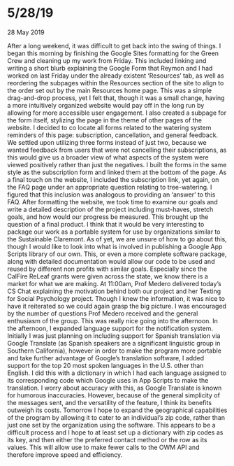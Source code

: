 5/28/19
================

<p class="meta">28 May 2019</p>

After a long weekend, it was difficult to get back into the swing of things. I began this morning by finishing the Google Sites formatting for the Green Crew and cleaning up my work from Friday. This included linking and writing a short blurb explaining the Google Form that Reymon and I had worked on last Friday under the already existent ‘Resources’ tab, as well as reordering the subpages within the Resources section of the site to align to the order set out by the main Resources home page. This was a simple drag-and-drop process, yet I felt that, though it was a small change, having a more intuitively organized website would pay off in the long run by allowing for more accessible user engagement. I also created a subpage for the form itself, stylizing the page in the theme of other pages of the website. I decided to co locate all forms related to the watering system reminders of this page: subscription, cancellation, and general feedback. We settled upon utilizing three forms instead of just two, because we wanted feedback from users that were not cancelling their subscriptions, as this would give us a broader view of what aspects of the system were viewed positively rather than just the negatives. I built the forms in the same style as the subscription form and linked them at the bottom of the page. As a final touch on the website, I included the subscription link, yet again, on the FAQ page under an appropriate question relating to tree-watering. I figured that this inclusion was analogous to providing an ‘answer’ to this FAQ.
After formatting the website, we took time to examine our goals and write a detailed description of the project including must-haves, stretch goals, and how would our progress be measured. This brought up the question of a final product. I think that it would be very interesting to package our work as a portable system for use by organizations similar to the Sustainable Claremont. As of yet, we are unsure of how to go about this, though I would like to look into what is involved in publishing a Google App Scripts library of our own. This, or even a more complete software package, along with detailed documentation would allow our code to be used and reused by different non profits with similar goals. Especially since the CalFire ReLeaf grants were given across the state, we know there is a market for what we are making. 
At 11:00am, Prof Medero delivered today’s CS Chat explaining the motivation behind both our project and her Texting for Social Psychology project. Though I knew the information, it was nice to have it reiterated so we could again grasp the big picture. I was encouraged by the number of questions Prof Medero received and the general enthusiasm of the group. This was really nice going into the afternoon.
	In the afternoon, I expanded language support for the notification system. Initially I was just planning on including support for Spanish translation via Google Translate (as Spanish speakers are a significant linguistic group in Southern California), however in order to make the program more portable and take further advantage of Google’s translation software, I added support for the top 20 most spoken languages in the U.S. other than English. I did this with a dictionary in which I had each language assigned to its corresponding code which Google uses in App Scripts to make the translation. I worry about accuracy with this, as Google Translate is known for humorous inaccuracies. However, because of the general simplicity of the messages sent, and the versatility of the feature, I think its benefits outweigh its costs. Tomorrow I hope to expand the geographical capabilities of the program by allowing it to cater to an individual’s zip code, rather than just one set by the organization using the software. This appears to be a difficult process and I hope to at least set up a dictionary with zip codes as its key, and then either the preferred contact method or the row as its values. This will allow use to make fewer calls to the OWM API and therefore improve speed and efficiency. 


